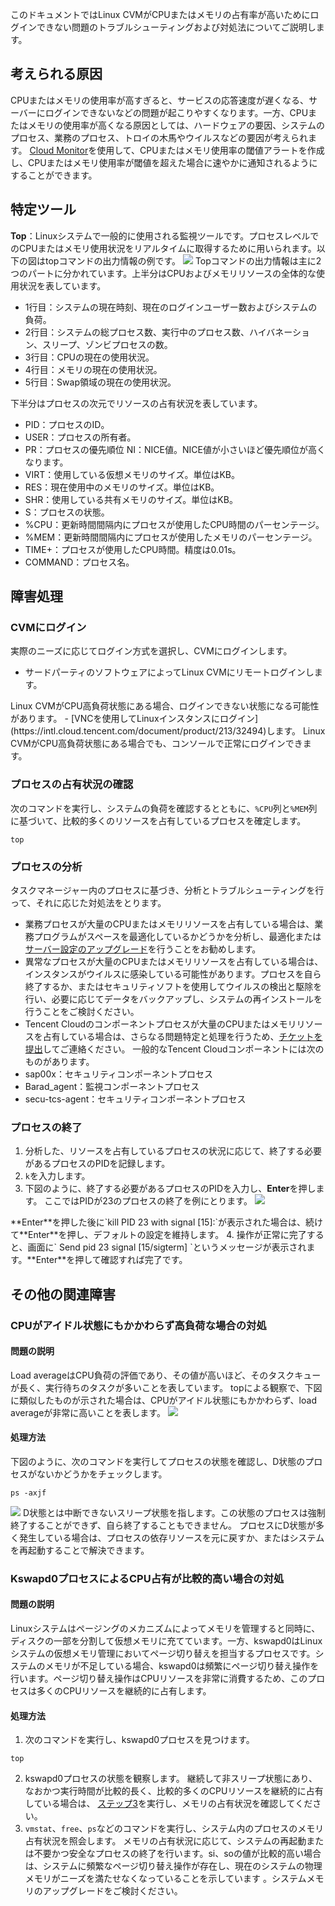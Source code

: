 このドキュメントではLinux CVMがCPUまたはメモリの占有率が高いためにログインできない問題のトラブルシューティングおよび対処法についてご説明します。

## 考えられる原因

CPUまたはメモリの使用率が高すぎると、サービスの応答速度が遅くなる、サーバーにログインできないなどの問題が起こりやすくなります。一方、CPUまたはメモリの使用率が高くなる原因としては、ハードウェアの要因、システムのプロセス、業務のプロセス、トロイの木馬やウイルスなどの要因が考えられます。 [Cloud Monitor](https://intl.cloud.tencent.com/document/product/248/32799)を使用して、CPUまたはメモリ使用率の閾値アラートを作成し、CPUまたはメモリ使用率が閾値を超えた場合に速やかに通知されるようにすることができます。

## 特定ツール

**Top**：Linuxシステムで一般的に使用される監視ツールです。プロセスレベルでのCPUまたはメモリ使用状況をリアルタイムに取得するために用いられます。以下の図はtopコマンドの出力情報の例です。
![](https://mc.qcloudimg.com/static/img/8aab6354efba19443ffe88f3ace00794/image.png)
Topコマンドの出力情報は主に2つのパートに分かれています。上半分はCPUおよびメモリリソースの全体的な使用状況を表しています。
- 1行目：システムの現在時刻、現在のログインユーザー数およびシステムの負荷。
- 2行目：システムの総プロセス数、実行中のプロセス数、ハイバネーション、スリープ、ゾンビプロセスの数。
- 3行目：CPUの現在の使用状況。
- 4行目：メモリの現在の使用状況。
- 5行目：Swap領域の現在の使用状況。

下半分はプロセスの次元でリソースの占有状況を表しています。
- PID：プロセスのID。
- USER：プロセスの所有者。
- PR：プロセスの優先順位 NI：NICE値。NICE値が小さいほど優先順位が高くなります。
- VIRT：使用している仮想メモリのサイズ。単位はKB。
- RES：現在使用中のメモリのサイズ。単位はKB。
- SHR：使用している共有メモリのサイズ。単位はKB。
- S：プロセスの状態。
- %CPU：更新時間間隔内にプロセスが使用したCPU時間のパーセンテージ。
- %MEM：更新時間間隔内にプロセスが使用したメモリのパーセンテージ。
- TIME+：プロセスが使用したCPU時間。精度は0.01s。
- COMMAND：プロセス名。

## 障害処理

### CVMにログイン

実際のニーズに応じてログイン方式を選択し、CVMにログインします。
- サードパーティのソフトウェアによってLinux CVMにリモートログインします。
<dx-alert infotype="notice" title="">
 Linux CVMがCPU高負荷状態にある場合、ログインできない状態になる可能性があります。
</dx-alert>
- [VNCを使用してLinuxインスタンスにログイン](https://intl.cloud.tencent.com/document/product/213/32494)します。
<dx-alert infotype="notice" title="">
 Linux CVMがCPU高負荷状態にある場合でも、コンソールで正常にログインできます。
</dx-alert>



### プロセスの占有状況の確認

次のコマンドを実行し、システムの負荷を確認するとともに、`%CPU`列と`%MEM`列に基づいて、比較的多くのリソースを占有しているプロセスを確定します。
```shellsession
top
```

### プロセスの分析
タスクマネージャー内のプロセスに基づき、分析とトラブルシューティングを行って、それに応じた対処法をとります。
- 業務プロセスが大量のCPUまたはメモリリソースを占有している場合は、業務プログラムがスペースを最適化しているかどうかを分析し、最適化または[サーバー設定のアップグレード](https://intl.cloud.tencent.com/document/product/213/2178)を行うことをお勧めします。
- 異常なプロセスが大量のCPUまたはメモリリソースを占有している場合は、インスタンスがウイルスに感染している可能性があります。プロセスを自ら終了するか、またはセキュリティソフトを使用してウイルスの検出と駆除を行い、必要に応じてデータをバックアップし、システムの再インストールを行うことをご検討ください。
- Tencent Cloudのコンポーネントプロセスが大量のCPUまたはメモリリソースを占有している場合は、さらなる問題特定と処理を行うため、[チケットを提出](https://console.intl.cloud.tencent.com/workorder/category)してご連絡ください。
一般的なTencent Cloudコンポーネントには次のものがあります。
 - sap00x：セキュリティコンポーネントプロセス
 - Barad_agent：監視コンポーネントプロセス
 - secu-tcs-agent：セキュリティコンポーネントプロセス


### プロセスの終了

1. 分析した、リソースを占有しているプロセスの状況に応じて、終了する必要があるプロセスのPIDを記録します。
2. `k`を入力します。
3. 下図のように、終了する必要があるプロセスのPIDを入力し、**Enter**を押します。
ここではPIDが23のプロセスの終了を例にとります。
![](https://main.qcloudimg.com/raw/38a98b3fc36b09c4e3f99765d3cf5691.png)
<dx-alert infotype="notice" title="">
**Enter**を押した後に`kill PID 23 with signal [15]:`が表示された場合は、続けて**Enter**を押し、デフォルトの設定を維持します。
</dx-alert>
4. 操作が正常に完了すると、画面に` Send pid 23 signal [15/sigterm] `というメッセージが表示されます。**Enter**を押して確認すれば完了です。

## その他の関連障害
### CPUがアイドル状態にもかかわらず高負荷な場合の対処

#### 問題の説明

Load averageはCPU負荷の評価であり、その値が高いほど、そのタスクキューが長く、実行待ちのタスクが多いことを表しています。
topによる観察で、下図に類似したものが示された場合は、CPUがアイドル状態にもかかわらず、load averageが非常に高いことを表します。
![](//mc.qcloudimg.com/static/img/4ddf663a68ee602d8cf8075d88edccf6/image.png)

#### 処理方法

下図のように、次のコマンドを実行してプロセスの状態を確認し、D状態のプロセスがないかどうかをチェックします。
```
ps -axjf
```
![](//mc.qcloudimg.com/static/img/32420d3fe022b57d85120c941705dbf6/image.png)
<dx-alert infotype="explain" title="">
D状態とは中断できないスリープ状態を指します。この状態のプロセスは強制終了することができず、自ら終了することもできません。
</dx-alert>
プロセスにD状態が多く発生している場合は、プロセスの依存リソースを元に戻すか、またはシステムを再起動することで解決できます。

### Kswapd0プロセスによるCPU占有が比較的高い場合の対処

#### 問題の説明

Linuxシステムはページングのメカニズムによってメモリを管理すると同時に、ディスクの一部を分割して仮想メモリに充てています。一方、kswapd0はLinuxシステムの仮想メモリ管理においてページ切り替えを担当するプロセスです。システムのメモリが不足している場合、kswapd0は頻繁にページ切り替え操作を行います。ページ切り替え操作はCPUリソースを非常に消費するため、このプロセスは多くのCPUリソースを継続的に占有します。

#### 処理方法

1. 次のコマンドを実行し、kswapd0プロセスを見つけます。
```shellsession
top
```
2. kswapd0プロセスの状態を観察します。
継続して非スリープ状態にあり、なおかつ実行時間が比較的長く、比較的多くのCPUリソースを継続的に占有している場合は、 [ステップ3](#kswapd0_step3)を実行し、メモリの占有状況を確認してください。
3. [](id:kswapd0_step3)`vmstat`、`free`、`ps`などのコマンドを実行し、システム内のプロセスのメモリ占有状況を照会します。
メモリの占有状況に応じて、システムの再起動または不要かつ安全なプロセスの終了を行います。si、soの値が比較的高い場合は、システムに頻繁なページ切り替え操作が存在し、現在のシステムの物理メモリがニーズを満たせなくなっていることを示しています 。システムメモリのアップグレードをご検討ください。

